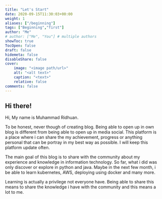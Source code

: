 ```yaml
---
title: "Let's Start"
date: 2020-09-15T11:30:03+00:00
weight: 1
aliases: ["/beginning"]
tags: ["Beginning","first"]
author: "Me"
# author: ["Me", "You"] # multiple authors
showToc: true
TocOpen: false
draft: false
hidemeta: false
disableShare: false
cover:
    image: "<image path/url>"
    alt: "<alt text>"
    caption: "<text>"
    relative: false
comments: false
---
```


## Hi there!

Hi, My name is Muhammad Ridhuan.

To be honest, never though of creating blog. Being able to open up in own blog is different from being able to open up in media social. This platform is a place where i can share the my achievement, progress or anything personal that can be portray in my best way as possible. I will keep this platform update often.

The main goal of this blog is to share with the community about my experience and knowledge in information technology. So far, what i did was only discover or explore in python and java. Maybe in the next few month, i be able to learn kubernetes, AWS, deploying using docker and many more.

Learning is actually a privilege not everyone have. Being able to share this means to share the knowledge i have with the community and this means a lot to me.